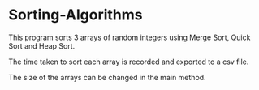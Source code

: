 # Sorting-Algorithms

This program sorts 3 arrays of random integers using Merge Sort, Quick Sort and Heap Sort.

The time taken to sort each array is recorded and exported to a csv file.

The size of the arrays can be changed in the main method.
